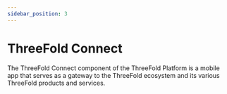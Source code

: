 ```yaml
---
sidebar_position: 3
---
```


# ThreeFold Connect

The ThreeFold Connect component of the ThreeFold Platform is a mobile app that serves as a gateway to the ThreeFold ecosystem and its various ThreeFold products and services.